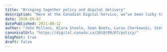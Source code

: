 ```yaml
---
title: "Bringing together policy and digital delivery"
description: "Here at the Canadian Digital Service, we’ve been lucky to have great role models to learn from, in the U.K., the U.S., Italy, Australia, Ontario, and many other places, as we work with our partners to improve digital services for Canadians. We use a well-established play to help drive this mission: bringing together multidisciplinary talent into teams that tackle a service challenge together. Our product teams include designers, researchers, developers and product managers, but we’ve also embedded policy and communications people into those teams."
date: 2018-09-07
datePublished: 2021-08-12
author: "John Millons, Klara Steele, Sean Boots, Lucas Cherkewski, Stevie-Ray Talbot, and James Mickle"
canonicalUrl: "https://digital.canada.ca/2018/09/07/policy/"
blogPost: true
draft: false
---
```


